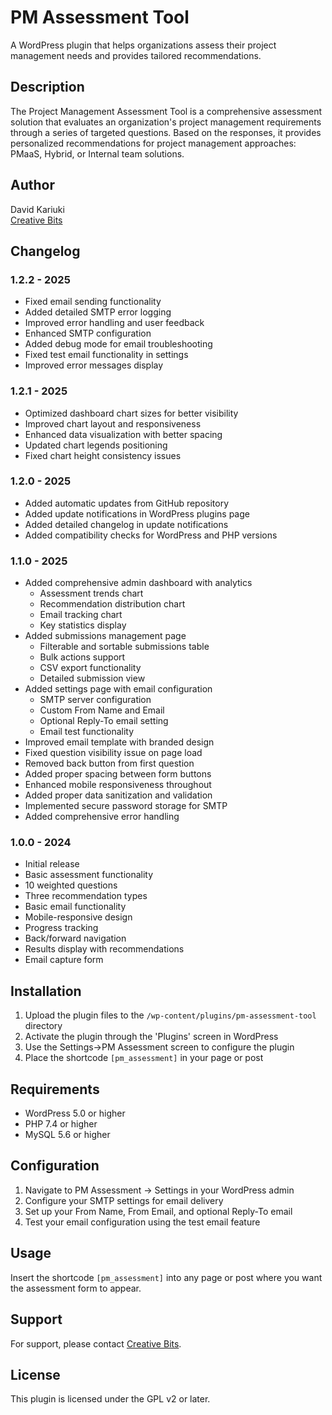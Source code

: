 # PM Assessment Tool

A WordPress plugin that helps organizations assess their project management needs and provides tailored recommendations.

## Description

The Project Management Assessment Tool is a comprehensive assessment solution that evaluates an organization's project management requirements through a series of targeted questions. Based on the responses, it provides personalized recommendations for project management approaches: PMaaS, Hybrid, or Internal team solutions.

## Author
David Kariuki  
[Creative Bits](https://creativebits.us)

## Changelog

### 1.2.2 - 2025
- Fixed email sending functionality
- Added detailed SMTP error logging
- Improved error handling and user feedback
- Enhanced SMTP configuration
- Added debug mode for email troubleshooting
- Fixed test email functionality in settings
- Improved error messages display

### 1.2.1 - 2025
- Optimized dashboard chart sizes for better visibility
- Improved chart layout and responsiveness
- Enhanced data visualization with better spacing
- Updated chart legends positioning
- Fixed chart height consistency issues

### 1.2.0 - 2025
- Added automatic updates from GitHub repository
- Added update notifications in WordPress plugins page
- Added detailed changelog in update notifications
- Added compatibility checks for WordPress and PHP versions

### 1.1.0 - 2025
- Added comprehensive admin dashboard with analytics
  - Assessment trends chart
  - Recommendation distribution chart
  - Email tracking chart
  - Key statistics display
- Added submissions management page
  - Filterable and sortable submissions table
  - Bulk actions support
  - CSV export functionality
  - Detailed submission view
- Added settings page with email configuration
  - SMTP server configuration
  - Custom From Name and Email
  - Optional Reply-To email setting
  - Email test functionality
- Improved email template with branded design
- Fixed question visibility issue on page load
- Removed back button from first question
- Added proper spacing between form buttons
- Enhanced mobile responsiveness throughout
- Added proper data sanitization and validation
- Implemented secure password storage for SMTP
- Added comprehensive error handling

### 1.0.0 - 2024
- Initial release
- Basic assessment functionality
- 10 weighted questions
- Three recommendation types
- Basic email functionality
- Mobile-responsive design
- Progress tracking
- Back/forward navigation
- Results display with recommendations
- Email capture form

## Installation

1. Upload the plugin files to the `/wp-content/plugins/pm-assessment-tool` directory
2. Activate the plugin through the 'Plugins' screen in WordPress
3. Use the Settings->PM Assessment screen to configure the plugin
4. Place the shortcode `[pm_assessment]` in your page or post

## Requirements

- WordPress 5.0 or higher
- PHP 7.4 or higher
- MySQL 5.6 or higher

## Configuration

1. Navigate to PM Assessment -> Settings in your WordPress admin
2. Configure your SMTP settings for email delivery
3. Set up your From Name, From Email, and optional Reply-To email
4. Test your email configuration using the test email feature

## Usage

Insert the shortcode `[pm_assessment]` into any page or post where you want the assessment form to appear.

## Support

For support, please contact [Creative Bits](https://creativebits.us/contact-us/).

## License

This plugin is licensed under the GPL v2 or later.
